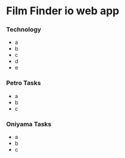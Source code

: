 # Film Finder io web app

### Technology
- a
- b
- c
- d
- e

### Petro Tasks
- a
- b
- c

### Oniyama Tasks
- a
- b
- c
